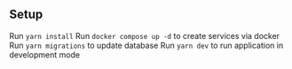 ## Setup
Run `yarn install`
Run `docker compose up -d` to create services via docker
Run `yarn migrations` to update database
Run `yarn dev` to run application in development mode